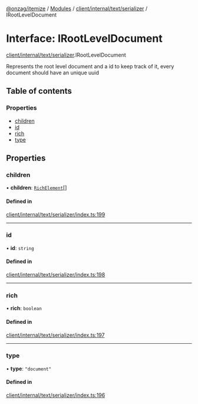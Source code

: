 [@onzag/itemize](../README.md) / [Modules](../modules.md) / [client/internal/text/serializer](../modules/client_internal_text_serializer.md) / IRootLevelDocument

# Interface: IRootLevelDocument

[client/internal/text/serializer](../modules/client_internal_text_serializer.md).IRootLevelDocument

Represents the root level document and a id
to keep track of it, every document should have
an unique uuid

## Table of contents

### Properties

- [children](client_internal_text_serializer.IRootLevelDocument.md#children)
- [id](client_internal_text_serializer.IRootLevelDocument.md#id)
- [rich](client_internal_text_serializer.IRootLevelDocument.md#rich)
- [type](client_internal_text_serializer.IRootLevelDocument.md#type)

## Properties

### children

• **children**: [`RichElement`](../modules/client_internal_text_serializer.md#richelement)[]

#### Defined in

[client/internal/text/serializer/index.ts:199](https://github.com/onzag/itemize/blob/5c2808d3/client/internal/text/serializer/index.ts#L199)

___

### id

• **id**: `string`

#### Defined in

[client/internal/text/serializer/index.ts:198](https://github.com/onzag/itemize/blob/5c2808d3/client/internal/text/serializer/index.ts#L198)

___

### rich

• **rich**: `boolean`

#### Defined in

[client/internal/text/serializer/index.ts:197](https://github.com/onzag/itemize/blob/5c2808d3/client/internal/text/serializer/index.ts#L197)

___

### type

• **type**: ``"document"``

#### Defined in

[client/internal/text/serializer/index.ts:196](https://github.com/onzag/itemize/blob/5c2808d3/client/internal/text/serializer/index.ts#L196)
